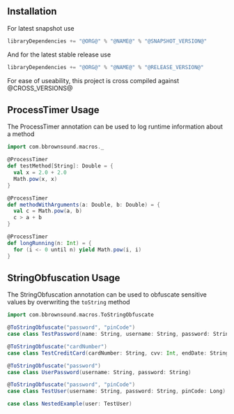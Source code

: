 ## Installation
For latest snapshot use

```scala
libraryDependencies += "@ORG@" % "@NAME@" % "@SNAPSHOT_VERSION@"
```

And for the latest stable release use
```scala
libraryDependencies += "@ORG@" % "@NAME@" % "@RELEASE_VERSION@"
```

For ease of useability, this project is cross compiled against @CROSS_VERSIONS@ 

## ProcessTimer Usage
The ProcessTimer annotation can be used to log runtime information about a method
```scala mdoc
import com.bbrownsound.macros._

@ProcessTimer
def testMethod[String]: Double = {
  val x = 2.0 + 2.0
  Math.pow(x, x)
}

@ProcessTimer
def methodWithArguments(a: Double, b: Double) = {
  val c = Math.pow(a, b)
  c > a + b
}

@ProcessTimer
def longRunning(n: Int) = {
  for (i <- 0 until n) yield Math.pow(i, i)
}
```

## StringObfuscation Usage
The StringObfuscation annotation can be used to obfuscate sensitive values by overwriting the `toString` method
```scala mdoc
import com.bbrownsound.macros.ToStringObfuscate

@ToStringObfuscate("password", "pinCode")
case class TestPassword(name: String, username: String, password: String, pinCode: String)

@ToStringObfuscate("cardNumber")
case class TestCreditCard(cardNumber: String, cvv: Int, endDate: String)

@ToStringObfuscate("password")
case class UserPassword(username: String, password: String)

@ToStringObfuscate("password", "pinCode")
case class TestUser(username: String, password: String, pinCode: Long)

case class NestedExample(user: TestUser)
```